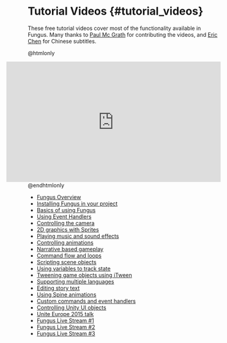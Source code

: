 # Tutorial Videos {#tutorial_videos}

These free tutorial videos cover most of the functionality available in Fungus. Many thanks to [Paul Mc Grath](http://whackala.com) for contributing the videos, and [Eric Chen](https://twitter.com/Eric_hjk) for Chinese subtitles.

@htmlonly

<div align="center" style="float:right;">
<iframe width="560" height="315" src="https://www.youtube.com/embed/F1vmEtQ7k6M?list=PLiMlyObJfJmUohJ_M2pJhtrNKuNECo2Uk" frameborder="0" allowfullscreen></iframe>
</div>

@endhtmlonly

* [Fungus Overview]
* [Installing Fungus in your project]
* [Basics of using Fungus]
* [Using Event Handlers]
* [Controlling the camera]
* [2D graphics with Sprites]
* [Playing music and sound effects]
* [Controlling animations]
* [Narrative based gameplay]
* [Command flow and loops]
* [Scripting scene objects]
* [Using variables to track state]
* [Tweening game objects using iTween]
* [Supporting multiple languages]
* [Editing story text]
* [Using Spine animations]
* [Custom commands and event handlers]
* [Controlling Unity UI objects]
* [Unite Europe 2015 talk]
* [Fungus Live Stream #1]
* [Fungus Live Stream #2]
* [Fungus Live Stream #3]

[Fungus Overview]: https://www.youtube.com/watch?v=F1vmEtQ7k6M
[Installing Fungus in your project]: https://www.youtube.com/watch?v=BQRdRz9Q5VY
[Basics of using Fungus]: https://www.youtube.com/watch?v=u5fhU7xAz2o
[Using Event Handlers]: https://www.youtube.com/watch?v=-rtnk9OGCQY
[Controlling the camera]: https://www.youtube.com/watch?v=BTJpWheqTLA
[2D graphics with Sprites]: https://www.youtube.com/watch?v=SLcJkKblqhE
[Playing music and sound effects]: https://www.youtube.com/watch?v=lNfM83XRSNQ
[Controlling animations]: https://www.youtube.com/watch?v=HPktzBc7zv4
[Narrative based gameplay]: https://www.youtube.com/watch?v=BVGMVCIUoVc
[Command flow and loops]: https://www.youtube.com/watch?v=vrLNeFsoCyw
[Scripting scene objects]: https://www.youtube.com/watch?v=GY8iJWSbLZg
[Using variables to track state]: https://www.youtube.com/watch?v=uRh7INbed2I
[Tweening game objects using iTween]: https://www.youtube.com/watch?v=Ii2kz0AgqkU
[Supporting multiple languages]: https://www.youtube.com/watch?v=kBIXOwfaaaU
[Editing story text]: https://www.youtube.com/watch?v=WBA-shjuTBA
[Using Spine animations]: https://www.youtube.com/watch?v=4nxfjlKcAhs
[Custom commands and event handlers]: https://www.youtube.com/watch?v=WFEGnS7MU74
[Controlling Unity UI objects]: https://www.youtube.com/watch?v=S3TKQ86xsJM
[Unite Europe 2015 talk]: https://www.youtube.com/watch?v=9zqUx0xZBv4
[Fungus Live Stream #1]: https://www.youtube.com/watch?v=W_lcfZS5REU
[Fungus Live Stream #2]: https://www.youtube.com/watch?v=skxTOqvif3g
[Fungus Live Stream #3]: https://www.youtube.com/watch?v=LTSHaxPsB-M

